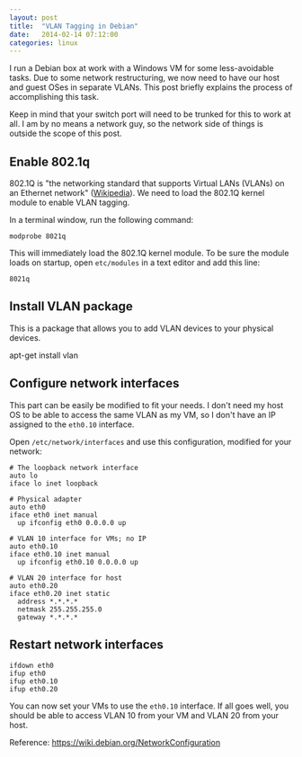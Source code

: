 ```yaml
---
layout: post
title:  "VLAN Tagging in Debian"
date:   2014-02-14 07:12:00
categories: linux
---
```

I run a Debian box at work with a Windows VM for some less-avoidable tasks. Due to some network restructuring, we now need to have our host and guest OSes in separate VLANs. This post briefly explains the process of accomplishing this task.

Keep in mind that your switch port will need to be trunked for this to work at all. I am by no means a network guy, so the network side of things is outside the scope of this post.

## Enable 802.1q
802.1Q is "the networking standard that supports Virtual LANs (VLANs) on an Ethernet network" ([Wikipedia](http://en.wikipedia.org/wiki/IEEE_802.1Q)). We need to load the 802.1Q kernel module to enable VLAN tagging.

In a terminal window, run the following command:

```
modprobe 8021q  
```

This will immediately load the 802.1Q kernel module. To be sure the module loads on startup, open `etc/modules` in a text editor and add this line:

```
8021q  
```

## Install VLAN package

This is a package that allows you to add VLAN devices to your physical devices.

apt-get install vlan  

## Configure network interfaces

This part can be easily be modified to fit your needs. I don't need my host OS to be able to access the same VLAN as my VM, so I don't have an IP assigned to the `eth0.10` interface.

Open `/etc/network/interfaces` and use this configuration, modified for your network:

```
# The loopback network interface
auto lo  
iface lo inet loopback

# Physical adapter
auto eth0  
iface eth0 inet manual  
  up ifconfig eth0 0.0.0.0 up

# VLAN 10 interface for VMs; no IP
auto eth0.10  
iface eth0.10 inet manual  
  up ifconfig eth0.10 0.0.0.0 up

# VLAN 20 interface for host
auto eth0.20  
iface eth0.20 inet static  
  address *.*.*.*
  netmask 255.255.255.0
  gateway *.*.*.*
```

## Restart network interfaces

```
ifdown eth0  
ifup eth0  
ifup eth0.10  
ifup eth0.20  
```

You can now set your VMs to use the `eth0.10` interface. If all goes well, you should be able to access VLAN 10 from your VM and VLAN 20 from your host.

Reference: https://wiki.debian.org/NetworkConfiguration
